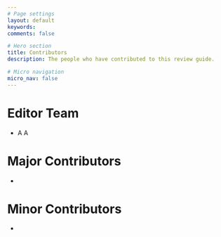 ```yaml
---
# Page settings
layout: default
keywords:
comments: false

# Hero section
title: Contributors
description: The people who have contributed to this review guide.

# Micro navigation
micro_nav: false
---
```


# Editor Team
 - A A

# Major Contributors
 -

# Minor Contributors
 - 
